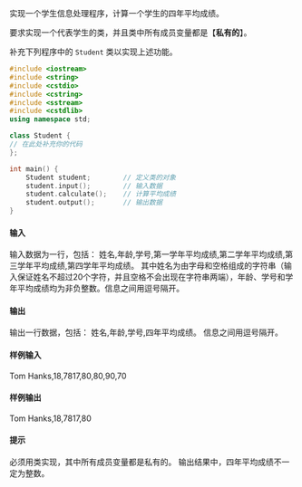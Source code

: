 实现一个学生信息处理程序，计算一个学生的四年平均成绩。

要求实现一个代表学生的类，并且类中所有成员变量都是【**私有的**】。

补充下列程序中的 `Student` 类以实现上述功能。

```cpp
#include <iostream>
#include <string>
#include <cstdio>
#include <cstring>
#include <sstream>
#include <cstdlib>
using namespace std;

class Student {
// 在此处补充你的代码
};

int main() {
	Student student;        // 定义类的对象
	student.input();        // 输入数据
	student.calculate();    // 计算平均成绩
	student.output();       // 输出数据
}
```
#### 输入
输入数据为一行，包括：
姓名,年龄,学号,第一学年平均成绩,第二学年平均成绩,第三学年平均成绩,第四学年平均成绩。
其中姓名为由字母和空格组成的字符串（输入保证姓名不超过20个字符，并且空格不会出现在字符串两端），年龄、学号和学年平均成绩均为非负整数。信息之间用逗号隔开。
#### 输出
输出一行数据，包括：
姓名,年龄,学号,四年平均成绩。
信息之间用逗号隔开。
#### 样例输入
Tom Hanks,18,7817,80,80,90,70
#### 样例输出
Tom Hanks,18,7817,80
#### 提示
必须用类实现，其中所有成员变量都是私有的。
输出结果中，四年平均成绩不一定为整数。